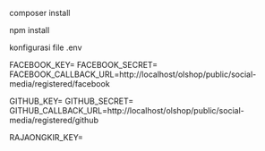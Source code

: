 composer install 

npm install

konfigurasi file .env

FACEBOOK_KEY=<space><space>
FACEBOOK_SECRET=<space><space>
FACEBOOK_CALLBACK_URL=http://localhost/olshop/public/social-media/registered/facebook<space><space>

GITHUB_KEY=<space><space>
GITHUB_SECRET=<space><space>
GITHUB_CALLBACK_URL=http://localhost/olshop/public/social-media/registered/github<space><space>

RAJAONGKIR_KEY=
